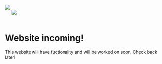 <image src="/assets/icon.png"></image></br><span>⠀⠀</span><image src="https://mc-heads.net/avatar/35fa623daca94bc3942a094ddfed5580/75"></image>
<br></br>
<h1>Website incoming!</h1>
<p>This website will have fuctionality and will be worked on soon. Check back later!</p>

